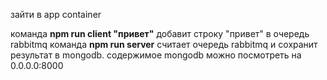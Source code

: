 зайти в app container

команда **npm run client "привет"** добавит строку "привет" в очередь rabbitmq
команда **npm run server** считает очередь rabbitmq и сохранит результат в mongodb.
содержимое mongodb можно посмотреть на 0.0.0.0:8000

